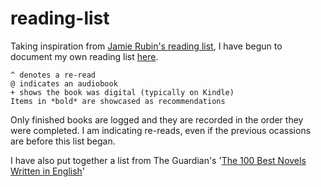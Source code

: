 # reading-list
 
Taking inspiration from [Jamie Rubin's reading list](https://github.com/jamietr1/reading-list), I have begun to document my own reading list [here](reading.md).

```
^ denotes a re-read
@ indicates an audiobook
+ shows the book was digital (typically on Kindle)
Items in *bold* are showcased as recommendations
```

Only finished books are logged and they are recorded in the order they were completed.
I am indicating re-reads, even if the previous ocassions are before this list began.

I have also put together a list from The Guardian's '[The 100 Best Novels Written in English](https://www.theguardian.com/books/2015/aug/17/the-100-best-novels-written-in-english-the-full-list)' 